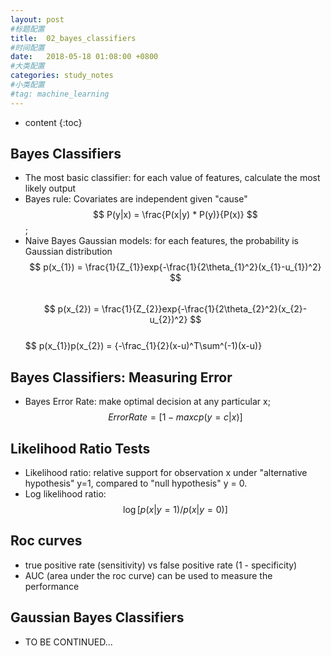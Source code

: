 ```yaml
---
layout: post
#标题配置
title:  02_bayes_classifiers
#时间配置
date:   2018-05-18 01:08:00 +0800
#大类配置
categories: study_notes
#小类配置
#tag: machine_learning
---
```


* content
{:toc}


## Bayes Classifiers
* The most basic classifier: for each value of features, calculate the most likely
output
* Bayes rule: Covariates are independent given "cause"  
$$ P(y|x) = \frac{P(x|y) * P(y)}{P(x)} $$;
* Naive Bayes Gaussian models: for each features, the probability is Gaussian distribution  
$$ p(x_{1}) = \frac{1}{Z_{1}}exp{-\frac{1}{2\theta_{1}^2}(x_{1}-u_{1})^2} $$  
$$ p(x_{2}) = \frac{1}{Z_{2}}exp{-\frac{1}{2\theta_{2}^2}(x_{2}-u_{2})^2} $$  
$$ p(x_{1})p(x_{2}) = {-\frac_{1}{2}(x-u)^T\sum^(-1)(x-u)}


## Bayes Classifiers: Measuring Error
* Bayes Error Rate: make optimal decision at any particular x;
$$ ErrorRate = [1-maxc p(y=c|x)] $$

## Likelihood Ratio Tests
* Likelihood ratio: relative support for observation x under "alternative hypothesis" y=1,
compared to "null hypothesis" y = 0.
* Log likelihood ratio:
$$ \log[p(x|y=1) / p(x|y=0)] $$

## Roc curves
* true positive rate (sensitivity) vs false positive rate (1 - specificity)
* AUC (area under the roc curve) can be used to measure the performance

## Gaussian Bayes Classifiers  
* TO BE CONTINUED...
